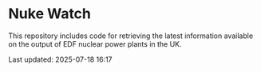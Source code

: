 # Nuke Watch

This repository includes code for retrieving the latest information available on the output of EDF nuclear power plants in the UK.

Last updated: 2025-07-18 16:17